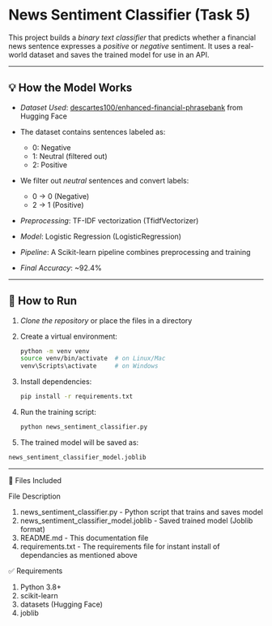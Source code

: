 # News Sentiment Classifier (Task 5)

This project builds a *binary text classifier* that predicts whether a financial news sentence expresses a *positive* or *negative* sentiment. It uses a real-world dataset and saves the trained model for use in an API.

---

## 💡 How the Model Works

- *Dataset Used*: [descartes100/enhanced-financial-phrasebank](https://huggingface.co/datasets/descartes100/enhanced-financial-phrasebank) from Hugging Face
- The dataset contains sentences labeled as:
  - 0: Negative
  - 1: Neutral (filtered out)
  - 2: Positive

- We filter out *neutral* sentences and convert labels:
  - 0 → 0 (Negative)
  - 2 → 1 (Positive)

- *Preprocessing*: TF-IDF vectorization (TfidfVectorizer)
- *Model*: Logistic Regression (LogisticRegression)
- *Pipeline*: A Scikit-learn pipeline combines preprocessing and training

- *Final Accuracy*: ~92.4%

---

## 🧪 How to Run

1. *Clone the repository* or place the files in a directory
2. Create a virtual environment:
   ```bash
   python -m venv venv
   source venv/bin/activate  # on Linux/Mac
   venv\Scripts\activate     # on Windows
   ```
3. Install dependencies:
     ```bash
    pip install -r requirements.txt
    ```
4. Run the training script:
    ```bash
    python news_sentiment_classifier.py
    ```

5. The trained model will be saved as:
  ```bash
  news_sentiment_classifier_model.joblib
  ```



---

📁 Files Included

File	Description

1. news_sentiment_classifier.py	- Python script that trains and saves model
2. news_sentiment_classifier_model.joblib	- Saved trained model (Joblib format)
3. README.md	- This documentation file
4. requirements.txt - The requirements file for instant install of dependancies as mentioned above


✅ Requirements

1. Python 3.8+
2. scikit-learn
3. datasets (Hugging Face)
4. joblib

